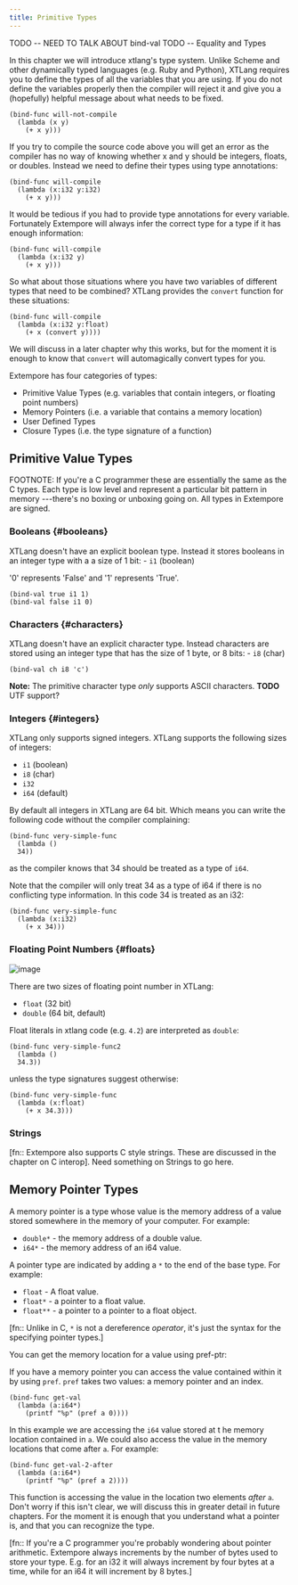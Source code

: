 ```yaml
---
title: Primitive Types
---
```


TODO -- NEED TO TALK ABOUT bind-val
TODO -- Equality and Types

In this chapter we will introduce xtlang's type system. Unlike Scheme and other
dynamically typed languages (e.g. Ruby and Python), XTLang requires you to
define the types of all the variables that you are using. If you do not define
the variables properly then the compiler will reject it and give you a
(hopefully) helpful message about what needs to be fixed.

~~~~ sourceCode
(bind-func will-not-compile
  (lambda (x y)
    (+ x y)))
~~~~

If you try to compile the source code above you will get an error as the
compiler has no way of knowing whether x and y should be integers, floats, or
doubles. Instead we need to define their types using type annotations:

~~~~ sourceCode
(bind-func will-compile
  (lambda (x:i32 y:i32)
    (+ x y)))
~~~~

It would be tedious if you had to provide type annotations for every variable.
Fortunately Extempore will always infer the correct type for a type if it has
enough information:

~~~~ sourceCode
(bind-func will-compile
  (lambda (x:i32 y)
    (+ x y)))
~~~~

So what about those situations where you have two variables of different types
that need to be combined? XTLang provides the ``convert`` function for these
situations:

~~~~ sourceCode
(bind-func will-compile
  (lambda (x:i32 y:float)
    (+ x (convert y))))
~~~~

We will discuss in a later chapter why this works, but for the moment it is
enough to know that ``convert`` will automagically convert types for you.

Extempore has four categories of types:

+ Primitive Value Types (e.g. variables that contain integers, or floating point numbers)
+ Memory Pointers (i.e. a variable that contains a memory location)
+ User Defined Types
+ Closure Types (i.e. the type signature of a function)

## Primitive Value Types

FOOTNOTE: If you're a C programmer these are essentially the same as the C
types. Each type is low level and represent a particular bit pattern in memory
---there's no boxing or unboxing going on. All types in Extempore are signed.

### Booleans {#booleans}

XTLang doesn't have an explicit boolean type. Instead it stores booleans in an
integer type with a a size of 1 bit: -   `i1` (boolean)

'0' represents 'False' and '1' represents 'True'.

~~~~ sourceCode
(bind-val true i1 1)
(bind-val false i1 0)
~~~~

### Characters {#characters}

XTLang doesn't have an explicit character type. Instead characters are stored
using an integer type that has the size of 1 byte, or 8 bits: -   `i8` (char)

~~~~ sourceCode
(bind-val ch i8 'c')
~~~~

__Note:__ The primitive character type _only_ supports ASCII characters.
__TODO__ UTF support?

### Integers {#integers}

XTLang only supports signed integers. XTLang supports the following sizes of integers:

+ `i1` (boolean)
+ `i8` (char)
+ `i32`
+ `i64` (default)

By default all integers in XTLang are 64 bit. Which means you can write the
following code without the compiler complaining:

~~~~ sourceCode
(bind-func very-simple-func
  (lambda ()
  34))
~~~~

as the compiler knows that 34 should be treated as a type of ``i64``.

Note that the compiler will only treat 34 as a type of i64 if there is no
conflicting type information. In this code 34 is treated as an i32:

~~~~ sourceCode
(bind-func very-simple-func
  (lambda (x:i32)
    (+ x 34)))
~~~~

### Floating Point Numbers {#floats}

![image](/images/float-examples.png)

There are two sizes of floating point number in XTLang:

+ `float` (32 bit)
+ `double` (64 bit, default)

Float literals in xtlang code (e.g. `4.2`) are interpreted as `double`:

~~~~ sourceCode
(bind-func very-simple-func2
  (lambda ()
  34.3))
~~~~

unless the type signatures suggest otherwise:

~~~~ sourceCode
(bind-func very-simple-func
  (lambda (x:float)
    (+ x 34.3)))
~~~~

### Strings

[fn:: Extempore also supports C style strings. These are discussed in the
chapter on C interop]. Need something on Strings to go here.

## Memory Pointer Types

A memory pointer is a type whose value is the memory address of a value stored
somewhere in the memory of your computer. For example:

+ `double*` - the memory address of a double value.
+ `i64*` - the memory address of an i64 value.

A pointer type are indicated by adding a `*` to the end of the base type. For example:

+ `float` - A float value.
+ `float*` - a pointer to a float value.
+ `float**` - a pointer to a pointer to a float object.

[fn:: Unlike in C, `*` is not a dereference *operator*, it's just the syntax for the
specifying pointer types.]

You can get the memory location for a value using pref-ptr:

If you have a memory pointer you can access the value contained within it by using `pref`. `pref` takes two values: a memory pointer and an index.

~~~~ sourceCode
(bind-func get-val
  (lambda (a:i64*)
    (printf "%p" (pref a 0))))
~~~~

In this example we are accessing the `i64` value stored at t  he memory location contained in `a`. We could also access the value in the memory locations that come after `a`. For example:

~~~~ sourceCode
(bind-func get-val-2-after
  (lambda (a:i64*)
    (printf "%p" (pref a 2))))
~~~~

This function is accessing the value in the location two elements *after* `a`. Don't worry if this isn't clear, we will discuss this in greater detail in future chapters. For the moment it is enough that you understand what a pointer is, and that you can recognize the type.

[fn:: If you're a C programmer you're probably wondering about pointer arithmetic. Extempore always increments by the number of bytes used to store your type. E.g. for an i32 it will always increment by four bytes at a time, while for an i64 it will increment by 8 bytes.]

